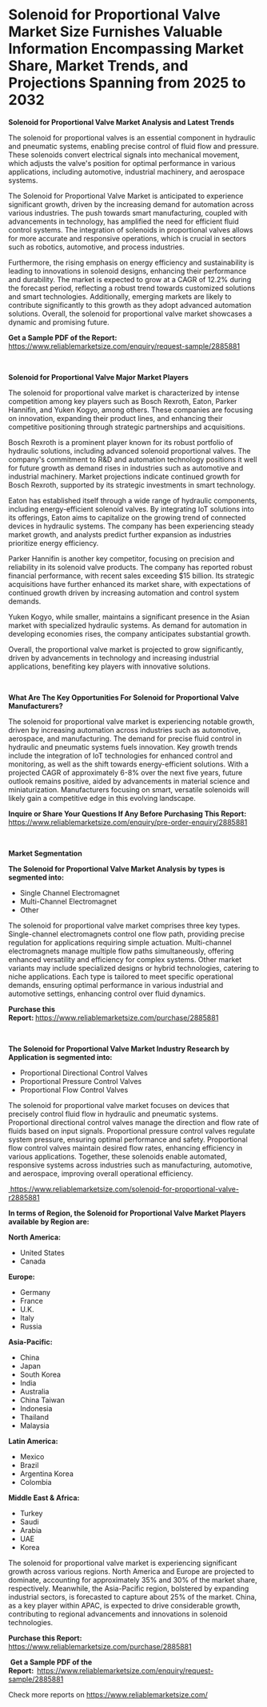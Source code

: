 <p><h1>Solenoid for Proportional Valve Market Size Furnishes Valuable Information Encompassing Market Share, Market Trends, and Projections Spanning from 2025 to 2032</h1></p><p><strong>Solenoid for Proportional Valve Market Analysis and Latest Trends</strong></p>
<p><p>The solenoid for proportional valves is an essential component in hydraulic and pneumatic systems, enabling precise control of fluid flow and pressure. These solenoids convert electrical signals into mechanical movement, which adjusts the valve's position for optimal performance in various applications, including automotive, industrial machinery, and aerospace systems.</p><p>The Solenoid for Proportional Valve Market is anticipated to experience significant growth, driven by the increasing demand for automation across various industries. The push towards smart manufacturing, coupled with advancements in technology, has amplified the need for efficient fluid control systems. The integration of solenoids in proportional valves allows for more accurate and responsive operations, which is crucial in sectors such as robotics, automotive, and process industries.</p><p>Furthermore, the rising emphasis on energy efficiency and sustainability is leading to innovations in solenoid designs, enhancing their performance and durability. The market is expected to grow at a CAGR of 12.2% during the forecast period, reflecting a robust trend towards customized solutions and smart technologies. Additionally, emerging markets are likely to contribute significantly to this growth as they adopt advanced automation solutions. Overall, the solenoid for proportional valve market showcases a dynamic and promising future.</p></p>
<p><strong>Get a Sample PDF of the Report:&nbsp;</strong> <a href="https://www.reliablemarketsize.com/enquiry/request-sample/2885881?utm_campaign=2384&utm_medium=2&utm_source=Github&utm_content=ia&utm_term=13032025&utm_id=solenoid-for-proportional-valve">https://www.reliablemarketsize.com/enquiry/request-sample/2885881</a></p>
<p>&nbsp;</p>
<p><strong>Solenoid for Proportional Valve Major Market Players</strong></p>
<p><p>The solenoid for proportional valve market is characterized by intense competition among key players such as Bosch Rexroth, Eaton, Parker Hannifin, and Yuken Kogyo, among others. These companies are focusing on innovation, expanding their product lines, and enhancing their competitive positioning through strategic partnerships and acquisitions.</p><p>Bosch Rexroth is a prominent player known for its robust portfolio of hydraulic solutions, including advanced solenoid proportional valves. The company's commitment to R&D and automation technology positions it well for future growth as demand rises in industries such as automotive and industrial machinery. Market projections indicate continued growth for Bosch Rexroth, supported by its strategic investments in smart technology.</p><p>Eaton has established itself through a wide range of hydraulic components, including energy-efficient solenoid valves. By integrating IoT solutions into its offerings, Eaton aims to capitalize on the growing trend of connected devices in hydraulic systems. The company has been experiencing steady market growth, and analysts predict further expansion as industries prioritize energy efficiency.</p><p>Parker Hannifin is another key competitor, focusing on precision and reliability in its solenoid valve products. The company has reported robust financial performance, with recent sales exceeding $15 billion. Its strategic acquisitions have further enhanced its market share, with expectations of continued growth driven by increasing automation and control system demands.</p><p>Yuken Kogyo, while smaller, maintains a significant presence in the Asian market with specialized hydraulic systems. As demand for automation in developing economies rises, the company anticipates substantial growth.</p><p>Overall, the proportional valve market is projected to grow significantly, driven by advancements in technology and increasing industrial applications, benefiting key players with innovative solutions.</p></p>
<p>&nbsp;</p>
<p><strong>What Are The Key Opportunities For Solenoid for Proportional Valve Manufacturers?</strong></p>
<p><p>The solenoid for proportional valve market is experiencing notable growth, driven by increasing automation across industries such as automotive, aerospace, and manufacturing. The demand for precise fluid control in hydraulic and pneumatic systems fuels innovation. Key growth trends include the integration of IoT technologies for enhanced control and monitoring, as well as the shift towards energy-efficient solutions. With a projected CAGR of approximately 6-8% over the next five years, future outlook remains positive, aided by advancements in material science and miniaturization. Manufacturers focusing on smart, versatile solenoids will likely gain a competitive edge in this evolving landscape.</p></p>
<p><strong>Inquire or Share Your Questions If Any Before Purchasing This Report:</strong> <a href="https://www.reliablemarketsize.com/enquiry/pre-order-enquiry/2885881?utm_campaign=2384&utm_medium=2&utm_source=Github&utm_content=ia&utm_term=13032025&utm_id=solenoid-for-proportional-valve">https://www.reliablemarketsize.com/enquiry/pre-order-enquiry/2885881</a></p>
<p>&nbsp;</p>
<p><strong>Market Segmentation</strong></p>
<p><strong>The Solenoid for Proportional Valve Market Analysis by types is segmented into:</strong></p>
<p><ul><li>Single Channel Electromagnet</li><li>Multi-Channel Electromagnet</li><li>Other</li></ul></p>
<p><p>The solenoid for proportional valve market comprises three key types. Single-channel electromagnets control one flow path, providing precise regulation for applications requiring simple actuation. Multi-channel electromagnets manage multiple flow paths simultaneously, offering enhanced versatility and efficiency for complex systems. Other market variants may include specialized designs or hybrid technologies, catering to niche applications. Each type is tailored to meet specific operational demands, ensuring optimal performance in various industrial and automotive settings, enhancing control over fluid dynamics.</p></p>
<p><strong>Purchase this Report:&nbsp;</strong><a href="https://www.reliablemarketsize.com/purchase/2885881?utm_campaign=2384&utm_medium=2&utm_source=Github&utm_content=ia&utm_term=13032025&utm_id=solenoid-for-proportional-valve">https://www.reliablemarketsize.com/purchase/2885881</a></p>
<p>&nbsp;</p>
<p><strong>The Solenoid for Proportional Valve Market Industry Research by Application is segmented into:</strong></p>
<p><ul><li>Proportional Directional Control Valves</li><li>Proportional Pressure Control Valves</li><li>Proportional Flow Control Valves</li></ul></p>
<p><p>The solenoid for proportional valve market focuses on devices that precisely control fluid flow in hydraulic and pneumatic systems. Proportional directional control valves manage the direction and flow rate of fluids based on input signals. Proportional pressure control valves regulate system pressure, ensuring optimal performance and safety. Proportional flow control valves maintain desired flow rates, enhancing efficiency in various applications. Together, these solenoids enable automated, responsive systems across industries such as manufacturing, automotive, and aerospace, improving overall operational efficiency.</p></p>
<p><a href="https://www.reliablemarketsize.com/solenoid-for-proportional-valve-r2885881?utm_campaign=2384&utm_medium=2&utm_source=Github&utm_content=ia&utm_term=13032025&utm_id=solenoid-for-proportional-valve">&nbsp;https://www.reliablemarketsize.com/solenoid-for-proportional-valve-r2885881</a></p>
<p><strong>In terms of Region, the Solenoid for Proportional Valve Market Players available by Region are:</strong></p>
<p>
    <p> <strong> North America: </strong>
        <ul>
            <li>United States</li>
            <li>Canada</li>
        </ul>
        </p> 
    <p> <strong> Europe: </strong>
        <ul>
            <li>Germany</li>
            <li>France</li>
            <li>U.K.</li>
            <li>Italy</li>
            <li>Russia</li>
        </ul>
        </p> 
    <p> <strong> Asia-Pacific: </strong>
        <ul>
            <li>China</li>
            <li>Japan</li>
            <li>South Korea</li>
            <li>India</li>
            <li>Australia</li>
            <li>China Taiwan</li>
            <li>Indonesia</li>
            <li>Thailand</li>
            <li>Malaysia</li>
        </ul>
        </p> 
    <p> <strong> Latin America: </strong>
        <ul>
            <li>Mexico</li>
            <li>Brazil</li>
            <li>Argentina Korea</li>
            <li>Colombia</li>
        </ul>
        </p> 
    <p> <strong> Middle East & Africa: </strong>
        <ul>
            <li>Turkey</li>
            <li>Saudi</li>
            <li>Arabia</li>
            <li>UAE</li>
            <li>Korea</li>
        </ul>
    </p>
    </p>
<p><p>The solenoid for proportional valve market is experiencing significant growth across various regions. North America and Europe are projected to dominate, accounting for approximately 35% and 30% of the market share, respectively. Meanwhile, the Asia-Pacific region, bolstered by expanding industrial sectors, is forecasted to capture about 25% of the market. China, as a key player within APAC, is expected to drive considerable growth, contributing to regional advancements and innovations in solenoid technologies.</p></p>
<p><strong>Purchase this Report: </strong><a href="https://www.reliablemarketsize.com/purchase/2885881?utm_campaign=2384&utm_medium=2&utm_source=Github&utm_content=ia&utm_term=13032025&utm_id=solenoid-for-proportional-valve">https://www.reliablemarketsize.com/purchase/2885881</a></p>
<p>&nbsp;<strong>Get a Sample PDF of the Report:&nbsp;&nbsp;</strong><a href="https://www.reliablemarketsize.com/enquiry/request-sample/2885881?utm_campaign=2384&utm_medium=2&utm_source=Github&utm_content=ia&utm_term=13032025&utm_id=solenoid-for-proportional-valve">https://www.reliablemarketsize.com/enquiry/request-sample/2885881</a></p>
<p><strong></strong></p>
<p>Check more reports on <a href="https://www.reliablemarketsize.com/?utm_campaign=2384&utm_medium=2&utm_source=Github&utm_content=ia&utm_term=13032025&utm_id=solenoid-for-proportional-valve">https://www.reliablemarketsize.com/</a></p>